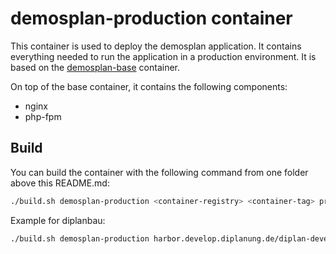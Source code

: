 # demosplan-production container

This container is used to deploy the demosplan application. It contains everything
needed to run the application in a production environment. It is based on the
[demosplan-base](../demosplan-base/README.md) container.

On top of the base container, it contains the following components:
- nginx
- php-fpm

## Build
You can build the container with the following command from one folder above this README.md:


```bash
./build.sh demosplan-production <container-registry> <container-tag> projectName
```

Example for diplanbau:

```bash
./build.sh demosplan-production harbor.develop.diplanung.de/diplan-develop/diplan-beteiligung/bau 2023.20.0 diplanbau
```
